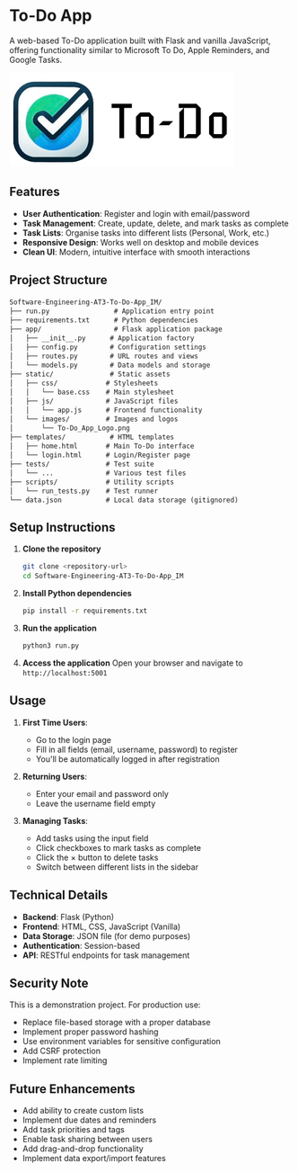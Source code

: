 # To-Do App

A web-based To-Do application built with Flask and vanilla JavaScript, offering functionality similar to Microsoft To Do, Apple Reminders, and Google Tasks.

![To-Do App Logo](static/To-Do_App_Logo.png)

## Features

- **User Authentication**: Register and login with email/password
- **Task Management**: Create, update, delete, and mark tasks as complete
- **Task Lists**: Organise tasks into different lists (Personal, Work, etc.)
- **Responsive Design**: Works well on desktop and mobile devices
- **Clean UI**: Modern, intuitive interface with smooth interactions

## Project Structure

```
Software-Engineering-AT3-To-Do-App_IM/
├── run.py                # Application entry point
├── requirements.txt      # Python dependencies
├── app/                  # Flask application package
│   ├── __init__.py      # Application factory
│   ├── config.py        # Configuration settings
│   ├── routes.py        # URL routes and views
│   └── models.py        # Data models and storage
├── static/              # Static assets
│   ├── css/            # Stylesheets
│   │   └── base.css    # Main stylesheet
│   ├── js/             # JavaScript files
│   │   └── app.js      # Frontend functionality
│   └── images/         # Images and logos
│       └── To-Do_App_Logo.png
├── templates/           # HTML templates
│   ├── home.html       # Main To-Do interface
│   └── login.html      # Login/Register page
├── tests/              # Test suite
│   └── ...             # Various test files
├── scripts/            # Utility scripts
│   └── run_tests.py    # Test runner
└── data.json           # Local data storage (gitignored)
```

## Setup Instructions

1. **Clone the repository**
   ```bash
   git clone <repository-url>
   cd Software-Engineering-AT3-To-Do-App_IM
   ```

2. **Install Python dependencies**
   ```bash
   pip install -r requirements.txt
   ```

3. **Run the application**
   ```bash
   python3 run.py
   ```

4. **Access the application**
   Open your browser and navigate to `http://localhost:5001`

## Usage

1. **First Time Users**: 
   - Go to the login page
   - Fill in all fields (email, username, password) to register
   - You'll be automatically logged in after registration

2. **Returning Users**:
   - Enter your email and password only
   - Leave the username field empty

3. **Managing Tasks**:
   - Add tasks using the input field
   - Click checkboxes to mark tasks as complete
   - Click the × button to delete tasks
   - Switch between different lists in the sidebar

## Technical Details

- **Backend**: Flask (Python)
- **Frontend**: HTML, CSS, JavaScript (Vanilla)
- **Data Storage**: JSON file (for demo purposes)
- **Authentication**: Session-based
- **API**: RESTful endpoints for task management

## Security Note

This is a demonstration project. For production use:
- Replace file-based storage with a proper database
- Implement proper password hashing
- Use environment variables for sensitive configuration
- Add CSRF protection
- Implement rate limiting

## Future Enhancements

- Add ability to create custom lists
- Implement due dates and reminders
- Add task priorities and tags
- Enable task sharing between users
- Add drag-and-drop functionality
- Implement data export/import features